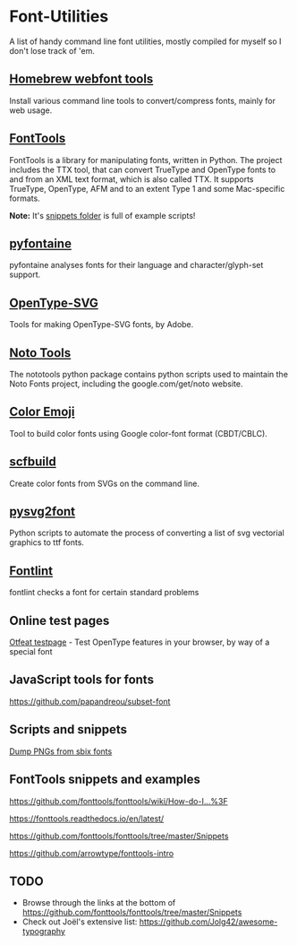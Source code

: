 # Font-Utilities

A list of handy command line font utilities, mostly compiled for myself so I don't lose track of 'em.

## [Homebrew webfont tools](https://github.com/bramstein/homebrew-webfonttools)

Install various command line tools to convert/compress fonts, mainly for web usage.

## [FontTools](https://github.com/fonttools/fonttools)

FontTools is a library for manipulating fonts, written in Python. The project includes the TTX tool, that can convert TrueType and OpenType fonts to and from an XML text format, which is also called TTX. It supports TrueType, OpenType, AFM and to an extent Type 1 and some Mac-specific formats.

**Note:** It's [snippets folder](https://github.com/fonttools/fonttools/tree/master/Snippets) is full of example scripts!

## [pyfontaine](https://github.com/davelab6/pyfontaine)

pyfontaine analyses fonts for their language and character/glyph-set support.

## [OpenType-SVG](https://github.com/adobe-type-tools/opentype-svg)

Tools for making OpenType-SVG fonts, by Adobe.

## [Noto Tools](https://github.com/googlei18n/nototools)

The nototools python package contains python scripts used to maintain the Noto Fonts project, including the google.com/get/noto website.

## [Color Emoji](https://github.com/behdad/color-emoji)

Tool to build color fonts using Google color-font format (CBDT/CBLC).

## [scfbuild](https://github.com/eosrei/scfbuild)

Create color fonts from SVGs on the command line.

## [pysvg2font](https://github.com/carrasti/pysvg2font)

Python scripts to automate the process of converting a list of svg vectorial graphics to ttf fonts.

## [Fontlint](https://fontforge.github.io/en-US/documentation/utilities/fontlint/)

fontlint checks a font for certain standard problems

## Online test pages

[Otfeat testpage](https://charakterziffer.github.io/otfeat/index.html) - Test OpenType features in your browser, by way of a special font

## JavaScript tools for fonts

https://github.com/papandreou/subset-font

## Scripts and snippets

[Dump PNGs from sbix fonts](https://gist.github.com/Jolg42/f22676fdfba6dbfe4589aa30f0326fb4)

## FontTools snippets and examples

https://github.com/fonttools/fonttools/wiki/How-do-I...%3F

https://fonttools.readthedocs.io/en/latest/

https://github.com/fonttools/fonttools/tree/master/Snippets

https://github.com/arrowtype/fonttools-intro


## TODO

- Browse through the links at the bottom of https://github.com/fonttools/fonttools/tree/master/Snippets
- Check out Joël's extensive list: https://github.com/Jolg42/awesome-typography
